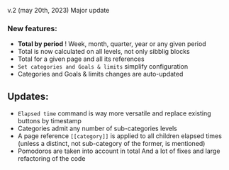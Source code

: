 v.2 (may 20th, 2023) Major update
### New features:
  - **Total by period** ! Week, month, quarter, year or any given period
  - Total is now calculated on all levels, not only sibblig blocks
  - Total for a given page and all its references
  - `Set categories and Goals & limits` simplify configuration
  - Categories and Goals & limits changes are auto-updated

## Updates:
  - `Elapsed time` command is way more versatile and replace existing buttons by timestamp
  - Categories admit any number of sub-categories levels
  - A page reference `[[category]]` is applied to all children elapsed times (unless a distinct, not sub-category of the former, is mentioned)
  - Pomodoros are taken into account in total
And a lot of fixes and large refactoring of the code
